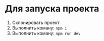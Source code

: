 # Для запуска проекта

1. Склонировать проект
2. Выполнить коману: `npm i`
3. Выполнить коману: `npm run dev`

